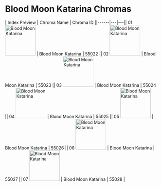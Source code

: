 # Blood Moon Katarina Chromas

| Index  Preview | Chroma Name | Chroma ID ||------|---|---|| 01  <img src='https://raw.communitydragon.org/latest/plugins/rcp-be-lol-game-data/global/default/v1/champion-chroma-images/55/55022.png' alt='Blood Moon Katarina' width='100'> | Blood Moon Katarina | 55022 || 02  <img src='https://raw.communitydragon.org/latest/plugins/rcp-be-lol-game-data/global/default/v1/champion-chroma-images/55/55023.png' alt='Blood Moon Katarina' width='100'> | Blood Moon Katarina | 55023 || 03  <img src='https://raw.communitydragon.org/latest/plugins/rcp-be-lol-game-data/global/default/v1/champion-chroma-images/55/55024.png' alt='Blood Moon Katarina' width='100'> | Blood Moon Katarina | 55024 || 04  <img src='https://raw.communitydragon.org/latest/plugins/rcp-be-lol-game-data/global/default/v1/champion-chroma-images/55/55025.png' alt='Blood Moon Katarina' width='100'> | Blood Moon Katarina | 55025 || 05  <img src='https://raw.communitydragon.org/latest/plugins/rcp-be-lol-game-data/global/default/v1/champion-chroma-images/55/55026.png' alt='Blood Moon Katarina' width='100'> | Blood Moon Katarina | 55026 || 06  <img src='https://raw.communitydragon.org/latest/plugins/rcp-be-lol-game-data/global/default/v1/champion-chroma-images/55/55027.png' alt='Blood Moon Katarina' width='100'> | Blood Moon Katarina | 55027 || 07  <img src='https://raw.communitydragon.org/latest/plugins/rcp-be-lol-game-data/global/default/v1/champion-chroma-images/55/55028.png' alt='Blood Moon Katarina' width='100'> | Blood Moon Katarina | 55028 |